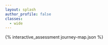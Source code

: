 ```yaml
---
layout: splash
author_profile: false
classes:
  - wide
---
```


{% interactive_assessment journey-map.json %}